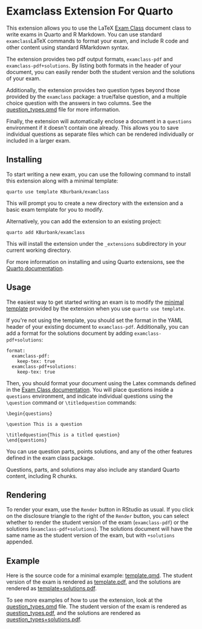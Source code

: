 # Examclass Extension For Quarto

This extension allows you to use the LaTeX [Exam Class](https://math.mit.edu/~psh/exam/examdoc.pdf) document class to write exams in Quarto and R Markdown. You can use standard `examclass`LaTeX commands to format your exam, and include R code and other content using standard RMarkdown syntax.

The extension provides two pdf output formats, `examclass-pdf` and `examclass-pdf+solutions`. By listing both formats in the header of your document, you can easily render both the student version and the solutions of your exam.

Additionally, the extension provides two question types beyond those provided by the `examclass` package: a true/false question, and a multiple choice question with the answers in two columns. See the [question_types.qmd](question_types.qmd) file for more information.

Finally, the extension will automatically enclose a document in a `questions` environment if it doesn't contain one already. This allows you to save individual questions as separate files which can be rendered individually or included in a larger exam.



## Installing


To start writing a new exam, you can use the following command to install this extension along with a minimal template:

```
quarto use template KBurbank/examclass
```
This will prompt you to create a new directory with the extension and a basic exam template for you to modify.

Alternatively, you can add the extension to an existing project:

```
quarto add KBurbank/examclass
```

This will install the extension under the `_extensions` subdirectory in your current working directory.

For more information on installing and using Quarto extensions, see the [Quarto documentation](https://quarto.org/docs/extensions/managing.html).

## Usage

The easiest way to get started writing an exam is to modify the [minimal template](template.qmd) provided by the extension when you use `quarto use template`.

If you're not using the template, you should set the format in the YAML header of your existing document to `examclass-pdf`. Additionally, you can add a format for the solutions document by adding `examclass-pdf+solutions`:

```
format:
  examclass-pdf:
    keep-tex: true
  examclass-pdf+solutions:
    keep-tex: true
```


Then, you should format your document using the Latex commands defined in the [Exam Class documentation](https://math.mit.edu/~psh/exam/examdoc.pdf). You will place questions inside a `questions` environment, and indicate individual questions using the `\question` command or `\titledquestion` commands:

```
\begin{questions}

\question This is a question

\titledquestion{This is a titled question}
\end{questions}
```

You can use question parts, points solutions, and any of the other features defined in the exam class package.

Questions, parts, and solutions may also include any standard Quarto content, including R chunks.

## Rendering

To render your exam, use the `Render` button in RStudio as usual. If you click on the disclosure triangle to the right of the `Render` button, you can select whether to render the student version of the exam (`examclass-pdf`) or the solutions (`examclass-pdf+solutions`). The solutions document will have the same name as the student version of the exam, but with `+solutions` appended.


## Example

Here is the source code for a minimal example: [template.qmd](template.qmd). The student version of the exam is rendered as [template.pdf](template.pdf), and the solutions are rendered as [template+solutions.pdf](template+solutions.pdf).

To see more examples of how to use the extension, look at the [question_types.qmd](question_types.qmd) file. The student version of the exam is rendered as [question_types.pdf](question_types.pdf), and the solutions are rendered as [question_types+solutions.pdf](question_types+solutions.pdf).

